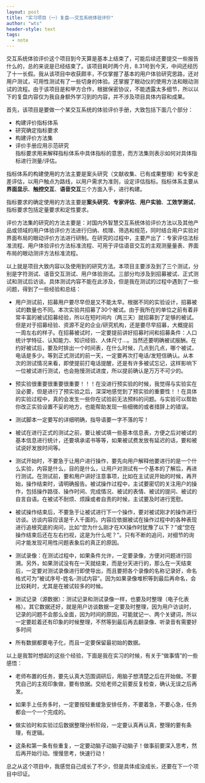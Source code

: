 ```yaml
---
layout: post
title: "实习项目（一）复盘——交互系统体验评价"
author: "wts"
header-style: text
tags:
  - note
---
```


交互系统体验评价这个项目到今天算是基本上结束了，可能后续还要提交一些报告什么的，总的来说是已经结束了。该项目耗时两个月，8.31号到今天，中间还经历了十一长假。我从该项目中收获颇丰，不仅掌握了基本的用户体验研究思路，还对用户测试，可用性测试有了一些切身的体验。还掌握了眼动仪的使用方法和眼动测试的流程。由于该项目是和甲方合作，根据保密协议，不能透露太多细节，所以以下的复盘内容仅为我自身额外学习到的内容，并不涉及项目具体内容和成果。  

首先，该项目是要做一个某交互系统的体验评价手册，大致包括下面几个部分：  
* 构建评价指标体系
* 研究确定指标要求
* 构建评价方法集
* 评价手册应用示范研究  
指标要求用来解释指标体系中具体指标的意思，而方法集则表示如何对具体指标进行测量/评估。  

指标体系的构建使用的方法主要是案头研究（文献收集、已有成果整理）和专家走差评估，以用户触点为路线，以用户需求为准则，设定评估指标。指标体系主要从**界面显示**、**触控交互**、**语音交互**三个方面入手，进行构建。  

指标要求的确定使用的方法主要是**案头研究**、**专家评估**、**用户实验**、**工效学测试**，指标要求包括定量要求和定性要求。  

评价方法集的研究的方法主要是：对国内外智慧交互系统体验评价方法以及其他产品或领域的用户体验评价方法进行归纳、梳理、筛选和规范，同时结合用户实验对界面布局的眼动评价方法进行研制。在研究的过程中，主要产出了：专家评估法标准流程、用户体验评价方法标准流程、可用于评估语音交互的主观测量量表、界面布局的眼动测评方法标准流程。  

以上就是项目大致内容以及使用到的研究方法。本项目主要涉及到了三个测试，分别是字符测试、语音交互测试、用户体验测试。三部分均涉及到招募被试、正式测试和测试后访谈。具体测试内容不能在此涉及，但是我在测试的过程中遇到了一些问题，得到了一些经验和总结：  

* 用户测试前，招募用户要尽早但是又不能太早。根据不同的实验设计，招募被试的数量也不同。本次实验共招募了30个被试。由于我所在的单位之前有着非常丰富的被试招募经验，所以在短时间内（两三天）就招募到了足够的被试。但是对于招募经验、资源不足的企业/研究机构，还是要尽早招募，大概提前一周左右的样子。在招募被试时，一定要提前讲好招募时间和招募条件：人口统计学特征、认知能力、知识经验、人体尺寸...。当然还要明确被试报酬。在约好被试后，要及时排出一个时间表，在什么时候，几点到几点，哪个被试，电话是多少。等到正式测试的前一天，一定要再次打电话/发短信确认。从本次的测试情况来看，即使提前打电话提醒，还是有许多被试忘记，这样影响下一位被试进行测试，也会拖慢测试进度，所以提前确认是万万不可少的。    

* 预实验很重要很重要很重要！！！在没进行预实验的时候，我觉得与实验实在没必要，但是进行了预实验之后，深深地感觉到了预实验的重要性！！在具体的实验过程中，真的会发生一些你在试验前无法预料的问题。与实验可以帮助你改正实验设置不妥的地方，也能帮助发现一些细微的或者措辞上的错误。  

* 测试脚本一定要写的详细明确，指导语要一字不落的写！

* 被试在进行正式的测试之前，要让被试填一些基本信息表，方便之后对被试的基本信息进行统计，还要填承诺书等等，如果被试费发放有延迟的话，要和被试说好发放时间等。

* 测试开始时，不要急于让用户进行操作，要先向用户解释他要进行的是一个什么实验，内容是什么，目的是什么，让用户对测试有一个基本的了解后，再进行测试。在测试前，要和用户讲好注意事项，比如在主试说开始的时候，再开始，操作结束时，请明确报告。被试操作过程中，主试要密切的关注用户的操作，包括操作路径、操作时间、完成情况、被试的表情、被试的提问、被试的自言自语。在被试不耐烦、烦躁或者自责的时候，主试要及时进行宽慰。  

* 被试操作结束后，不要急于让被试进行下一个操作，要对被试刚才的操作进行访谈。访谈内容应该是千人千面的。内容应依据被试在操作过程中的各种表现进行追根究底的询问，比如“您为什么刚才在XX操作时犹豫了以下？”或“您在操作结束后还在左右扫视，这是为什么呢？”。只有不断的追问，对细节的询问才能发现可用性问题表象后的真正的原因。

* 测试录像：在测试过程中，如果条件允许，一定要录像，方便对问题进行回溯。另外，如果测试没有在一天就结束，而是分天进行的，那么在一天结束后，一定要对测试录像进行即使导出，而且要把各个录像的名称记录好，命名格式可为“被试序号-姓名-测试内容”。因为如果录像堆积等到最后再命名，会比较耗时，尤其是在被试较多的时候。

* 测试记录（源数据）：测试记录和测试录像一样，也要及时整理（电子化表格）。其它数据还好，就是用户访谈数据一定要及时整理，因为用户访谈时，记录的问题不会那么全面，因为时间的原因，可能就记一、两个关键词，所以一定要趁着还有印象的时候整理，不然等到最后再去翻录像、听录音有需要好多时间

* 所有数据都要电子化，而且一定要保留最初始的数据。  

以上是我暂时想起的这些个经验，下面是我在实习的时候，有关于“做事情”的一些感悟：  
* 老师布置的任务，要先认真大范围调研后，用脑子想清楚之后在开始做。不要凭自己的主观印象做，要有依据。交给老师之前要反复检查，确认无误之后再发。  

* 如果手上任务多时，一定要按轻重缓急安排任务，不要着急，不要心急，任务都会一个一个完成的。  

* 做实验时和实验过后数据整理分析阶段，一定要认真再认真，整理的要有条理，有逻辑。  

* 这条和第一条有些重复，一定要动脑子动脑子动脑子！做事前要深入思考，然后再开始行动。慢慢思考，快速行动！  

总之从这个项目中，我感觉自己成长了不少，但是具体成没成长，还要在下一个项目中印证。